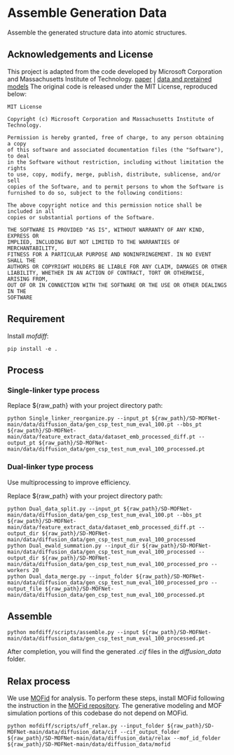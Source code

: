 # Assemble Generation Data

Assemble the generated structure data into atomic structures.

## Acknowledgements and License

This project is adapted from the code developed by Microsoft Corporation and Massachusetts Institute of Technology.
[paper](https://arxiv.org/abs/2310.10732) | [data and pretained models](https://zenodo.org/uploads/10467288)
The original code is released under the MIT License, reproduced below:

    MIT License

    Copyright (c) Microsoft Corporation and Massachusetts Institute of Technology.

    Permission is hereby granted, free of charge, to any person obtaining a copy
    of this software and associated documentation files (the "Software"), to deal
    in the Software without restriction, including without limitation the rights
    to use, copy, modify, merge, publish, distribute, sublicense, and/or sell
    copies of the Software, and to permit persons to whom the Software is
    furnished to do so, subject to the following conditions:

    The above copyright notice and this permission notice shall be included in all
    copies or substantial portions of the Software.

    THE SOFTWARE IS PROVIDED "AS IS", WITHOUT WARRANTY OF ANY KIND, EXPRESS OR
    IMPLIED, INCLUDING BUT NOT LIMITED TO THE WARRANTIES OF MERCHANTABILITY,
    FITNESS FOR A PARTICULAR PURPOSE AND NONINFRINGEMENT. IN NO EVENT SHALL THE
    AUTHORS OR COPYRIGHT HOLDERS BE LIABLE FOR ANY CLAIM, DAMAGES OR OTHER
    LIABILITY, WHETHER IN AN ACTION OF CONTRACT, TORT OR OTHERWISE, ARISING FROM,
    OUT OF OR IN CONNECTION WITH THE SOFTWARE OR THE USE OR OTHER DEALINGS IN THE
    SOFTWARE

## Requirement

Install _mofdiff_:
```
pip install -e .
```

## Process

### Single-linker type process

Replace ${raw_path} with your project directory path:
```
python Single_linker_reorganize.py --input_pt ${raw_path}/SD-MOFNet-main/data/diffusion_data/gen_csp_test_num_eval_100.pt --bbs_pt ${raw_path}/SD-MOFNet-main/data/feature_extract_data/dataset_emb_processed_diff.pt --output_pt ${raw_path}/SD-MOFNet-main/data/diffusion_data/gen_csp_test_num_eval_100_processed.pt
```

### Dual-linker type process

Use multiprocessing to improve efficiency.

Replace ${raw_path} with your project directory path:
```
python Dual_data_split.py --input_pt ${raw_path}/SD-MOFNet-main/data/diffusion_data/gen_csp_test_num_eval_100.pt --bbs_pt ${raw_path}/SD-MOFNet-main/data/feature_extract_data/dataset_emb_processed_diff.pt --output_dir ${raw_path}/SD-MOFNet-main/data/diffusion_data/gen_csp_test_num_eval_100_processed
python Dual_ewald_summation.py --input_dir ${raw_path}/SD-MOFNet-main/data/diffusion_data/gen_csp_test_num_eval_100_processed --output_dir ${raw_path}/SD-MOFNet-main/data/diffusion_data/gen_csp_test_num_eval_100_processed_pro --workers 20
python Dual_data_merge.py --input_folder ${raw_path}/SD-MOFNet-main/data/diffusion_data/gen_csp_test_num_eval_100_processed_pro --output_file ${raw_path}/SD-MOFNet-main/data/diffusion_data/gen_csp_test_num_eval_100_processed.pt
```


## Assemble

```
python mofdiff/scripts/assemble.py --input ${raw_path}/SD-MOFNet-main/data/diffusion_data/gen_csp_test_num_eval_100_processed.pt
```

After completion, you will find the generated _.cif_ files in the _diffusion_data_ folder.

## Relax process

We use [MOFid](https://github.com/snurr-group/mofid) for analysis. To perform these steps, install MOFid following the instruction in the [MOFid repository](https://github.com/snurr-group/mofid/blob/master/compiling.md). The generative modeling and MOF simulation portions of this codebase do not depend on MOFid.

```
python mofdiff/scripts/uff_relax.py --input_folder ${raw_path}/SD-MOFNet-main/data/diffusion_data/cif --cif_output_folder ${raw_path}/SD-MOFNet-main/data/diffusion_data/relax --mof_id_folder ${raw_path}/SD-MOFNet-main/data/diffusion_data/mofid
```